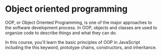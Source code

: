# Object oriented programming

OOP, or Object Oriented Programming, is one of the major approaches to the software development process. In OOP, objects and classes are used to organize code to describe things and what they can do.

In this course, you'll learn the basic principles of OOP in JavaScript including the this keyword, prototype chains, constructors, and inheritance.